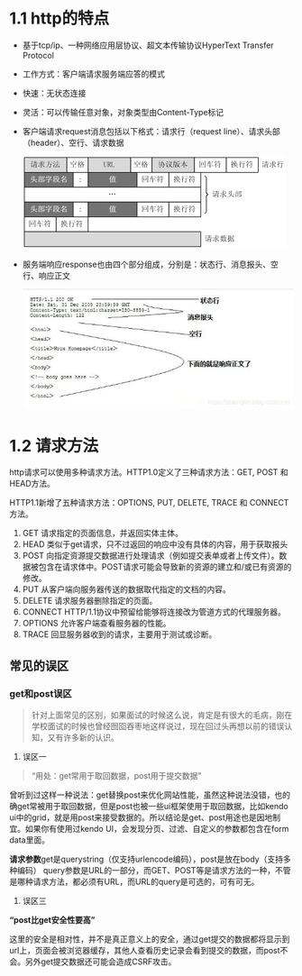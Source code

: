 # 1.1 http的特点

* 基于tcp/ip、一种网络应用层协议、超文本传输协议HyperText Transfer Protocol
* 工作方式：客户端请求服务端应答的模式
* 快速：无状态连接
* 灵活：可以传输任意对象，对象类型由Content-Type标记
* 客户端请求request消息包括以下格式：请求行（request line）、请求头部（header）、空行、请求数据

  ![](./img/http-get.png)

* 服务端响应response也由四个部分组成，分别是：状态行、消息报头、空行、响应正文

  ![](./img/http-response.jpg)

# 1.2 请求方法

http请求可以使用多种请求方法。HTTP1.0定义了三种请求方法：GET, POST 和 HEAD方法。

HTTP1.1新增了五种请求方法：OPTIONS, PUT, DELETE, TRACE 和 CONNECT 方法。

1. GET 请求指定的页面信息，并返回实体主体。
2. HEAD 类似于get请求，只不过返回的响应中没有具体的内容，用于获取报头
3. POST 向指定资源提交数据进行处理请求（例如提交表单或者上传文件）。数据被包含在请求体中。POST请求可能会导致新的资源的建立和/或已有资源的修改。
4. PUT 从客户端向服务器传送的数据取代指定的文档的内容。
5. DELETE 请求服务器删除指定的页面。
6. CONNECT HTTP/1.1协议中预留给能够将连接改为管道方式的代理服务器。
7. OPTIONS 允许客户端查看服务器的性能。
8. TRACE 回显服务器收到的请求，主要用于测试或诊断。

## 常见的误区

### get和post误区

> 针对上面常见的区别，如果面试的时候这么说，肯定是有很大的毛病，刚在学校面试的时候也曾经囫囵吞枣地这样说过，现在回过头再想以前的错误认知，又有许多新的认识。

1. 误区一

> “用处：get常用于取回数据，post用于提交数据”

曾听到过这样一种说法：get替换post来优化网站性能，虽然这种说法没错，也的确get常被用于取回数据，但是post也被一些ui框架使用于取回数据，比如kendo ui中的grid，就是用post来接受数据的。所以结论是get、post用途也是因地制宜。如果你有使用过kendo UI，会发现分页、过滤、自定义的参数都包含在form data里面。

**请求参数**get是querystring（仅支持urlencode编码），post是放在body（支持多种编码） query参数是URL的一部分，而GET、POST等是请求方法的一种，不管是哪种请求方法，都必须有URL，而URL的query是可选的，可有可无。

1. 误区三

**“post比get安全性要高”**

这里的安全是相对性，并不是真正意义上的安全，通过get提交的数据都将显示到url上，页面会被浏览器缓存，其他人查看历史记录会看到提交的数据，而post不会。另外get提交数据还可能会造成CSRF攻击。

